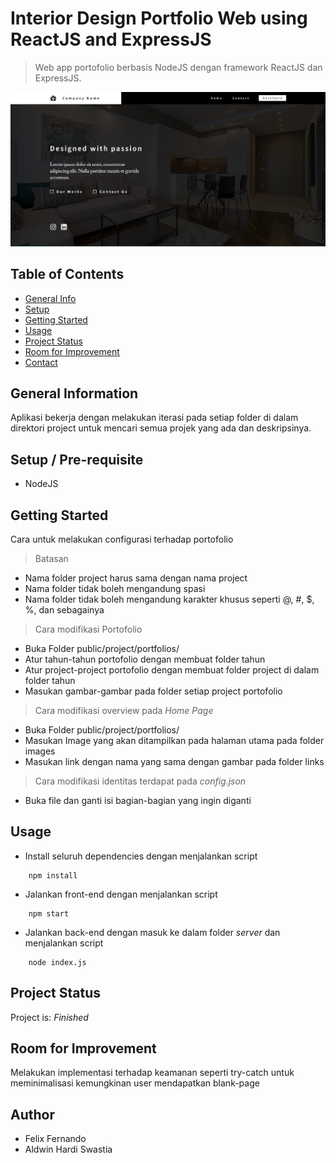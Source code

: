 # Interior Design Portfolio Web using ReactJS and ExpressJS

> Web app portofolio berbasis NodeJS dengan framework ReactJS dan ExpressJS.

![HomePage](./assets/Landing.png)

## Table of Contents
* [General Info](#general-information)
* [Setup](#setup)
* [Getting Started](#getting-started)
* [Usage](#usage)
* [Project Status](#project-status)
* [Room for Improvement](#room-for-improvement)
* [Contact](#contact)

## General Information
Aplikasi bekerja dengan melakukan iterasi pada setiap folder di dalam direktori project untuk mencari semua projek yang ada dan deskripsinya.


## Setup / Pre-requisite
- NodeJS

## Getting Started
Cara untuk melakukan configurasi terhadap portofolio

> Batasan
- Nama folder project harus sama dengan nama project
- Nama folder tidak boleh mengandung spasi
- Nama folder tidak boleh mengandung karakter khusus seperti @, #, $, %, dan sebagainya

> Cara modifikasi Portofolio
- Buka Folder public/project/portfolios/
- Atur tahun-tahun portofolio dengan membuat folder tahun
- Atur project-project portofolio dengan membuat folder project di dalam folder tahun
- Masukan gambar-gambar pada folder setiap project portofolio

> Cara modifikasi overview pada _Home Page_
- Buka Folder public/project/portfolios/
- Masukan Image yang akan ditampilkan pada halaman utama pada folder images
- Masukan link dengan nama yang sama dengan gambar pada folder links

> Cara modifikasi identitas terdapat pada _config.json_
- Buka file dan ganti isi bagian-bagian yang ingin diganti


## Usage
- Install seluruh dependencies dengan menjalankan script
```
    npm install
```
- Jalankan front-end dengan menjalankan script
```
    npm start
``` 
- Jalankan back-end dengan masuk ke dalam folder _server_ dan menjalankan script
```
    node index.js
```


## Project Status
Project is: _Finished_ 


## Room for Improvement
Melakukan implementasi terhadap keamanan seperti try-catch untuk meminimalisasi kemungkinan user mendapatkan blank-page


## Author
- Felix Fernando
- Aldwin Hardi Swastia